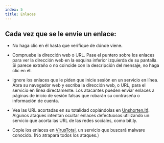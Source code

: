 ```yaml
---
index: 5
title: Enlaces
---
```

## Cada vez que se le envíe un enlace:

* No haga clic en él hasta que verifique de dónde viene.

* Compruebe la dirección web o URL. Pase el puntero sobre los enlaces para ver la dirección web en la esquina inferior izquierda de su pantalla. Si parece extraño o no coincide con la descripción del mensaje, no haga clic en él.

* Ignore los enlaces que le piden que inicie sesión en un servicio en línea. Abra su navegador web y escriba la dirección web, o URL, para el servicio en línea directamente. Los atacantes pueden enviar enlaces a páginas de inicio de sesión falsas que robarán su contraseña o información de cuenta.

* Vea las URL acortadas en su totalidad copiándolas en [Unshorten.It!](Https://unshorten.it/).
Algunos ataques intentan ocultar enlaces defectuosos utilizando un servicio que acorta las URL de las redes sociales, como bit.ly.

* Copie los enlaces en [VirusTotal](https://www.virustotal.com/), un servicio que buscará malware conocido. (No atrapará todos los ataques.)